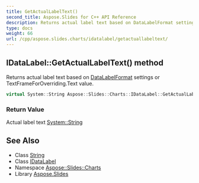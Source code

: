 ```yaml
---
title: GetActualLabelText()
second_title: Aspose.Slides for C++ API Reference
description: Returns actual label text based on DataLabelFormat settings or TextFrameForOverriding.Text value.
type: docs
weight: 66
url: /cpp/aspose.slides.charts/idatalabel/getactuallabeltext/
---
```

## IDataLabel::GetActualLabelText() method


Returns actual label text based on [DataLabelFormat](../../datalabelformat/) settings or TextFrameForOverriding.Text value.

```cpp
virtual System::String Aspose::Slides::Charts::IDataLabel::GetActualLabelText()=0
```


### Return Value

Actual label text [System::String](../../../system/string/)

## See Also

* Class [String](../../system/string/)
* Class [IDataLabel](./)
* Namespace [Aspose::Slides::Charts](../)
* Library [Aspose.Slides](../../)